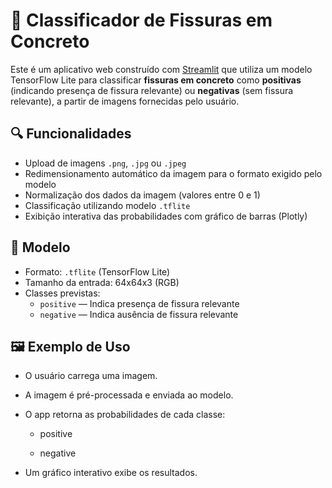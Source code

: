 
# 🧱 Classificador de Fissuras em Concreto

Este é um aplicativo web construído com [Streamlit](https://streamlit.io/) que utiliza um modelo TensorFlow Lite para classificar **fissuras em concreto** como **positivas** (indicando presença de fissura relevante) ou **negativas** (sem fissura relevante), a partir de imagens fornecidas pelo usuário.

## 🔍 Funcionalidades

- Upload de imagens `.png`, `.jpg` ou `.jpeg`
- Redimensionamento automático da imagem para o formato exigido pelo modelo
- Normalização dos dados da imagem (valores entre 0 e 1)
- Classificação utilizando modelo `.tflite`
- Exibição interativa das probabilidades com gráfico de barras (Plotly)

## 🧠 Modelo

- Formato: `.tflite` (TensorFlow Lite)
- Tamanho da entrada: 64x64x3 (RGB)
- Classes previstas:
  - `positive` — Indica presença de fissura relevante
  - `negative` — Indica ausência de fissura relevante

##  🖼️ Exemplo de Uso
- O usuário carrega uma imagem.

- A imagem é pré-processada e enviada ao modelo.

- O app retorna as probabilidades de cada classe:

  - positive

  - negative

- Um gráfico interativo exibe os resultados.
  


